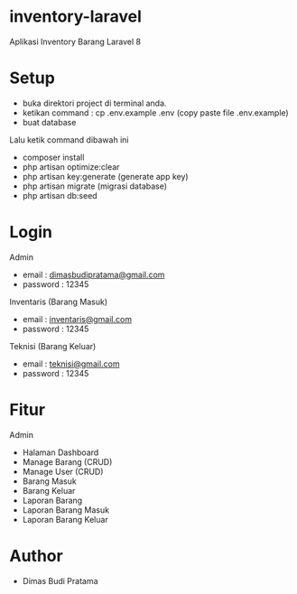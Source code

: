# inventory-laravel
Aplikasi Inventory  Barang Laravel 8

# Setup
- buka direktori project di terminal anda.
- ketikan command : cp .env.example .env (copy paste file .env.example)
- buat database

Lalu ketik command dibawah ini
- composer install
- php artisan optimize:clear
- php artisan key:generate (generate app key)
- php artisan migrate (migrasi database)
- php artisan db:seed

# Login
Admin
- email   : dimasbudipratama@gmail.com
- password : 12345

Inventaris (Barang Masuk)
- email : inventaris@gmail.com
- password : 12345

Teknisi (Barang Keluar)
- email : teknisi@gmail.com
- password : 12345


# Fitur
Admin
- Halaman Dashboard
- Manage Barang (CRUD)
- Manage User (CRUD)
- Barang Masuk
- Barang Keluar
- Laporan Barang
- Laporan Barang Masuk
- Laporan Barang Keluar

# Author
- Dimas Budi Pratama
